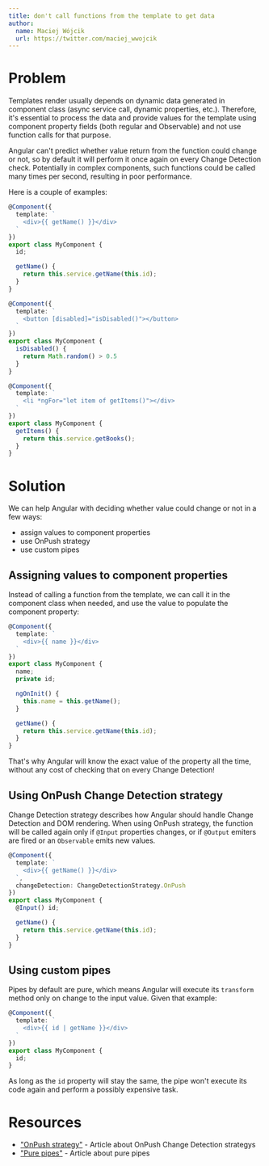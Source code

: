 ```yaml
---
title: don't call functions from the template to get data
author:
  name: Maciej Wójcik
  url: https://twitter.com/maciej_wwojcik
---
```


# Problem

Templates render usually depends on dynamic data generated in component class (async service call, dynamic properties, etc.). Therefore, it's essential to process the data and provide values for the template using component property fields (both regular and Observable) and not use function calls for that purpose. 

Angular can't predict whether value return from the function could change or not, so by default it will perform it once again on every Change Detection check. Potentially in complex components, such functions could be called many times per second, resulting in poor performance.

Here is a couple of examples:

```typescript
@Component({
  template: `
    <div>{{ getName() }}</div>
  `
})
export class MyComponent {
  id;

  getName() {
    return this.service.getName(this.id);
  }
}
```

```typescript
@Component({
  template: `
    <button [disabled]="isDisabled()"></button>
  `
})
export class MyComponent {
  isDisabled() {
    return Math.random() > 0.5
  }
}
```

```typescript
@Component({
  template: `
    <li *ngFor="let item of getItems()"></div>
  `
})
export class MyComponent {
  getItems() {
    return this.service.getBooks();
  }
}
```


# Solution

We can help Angular with deciding whether value could change or not in a few ways:

- assign values to component properties
- use OnPush strategy
- use custom pipes

## Assigning values to component properties
Instead of calling a function from the template, we can call it in the component class when needed, and use the value to populate the component property:

```typescript
@Component({
  template: `
    <div>{{ name }}</div>
  `
})
export class MyComponent {
  name;
  private id;

  ngOnInit() {
    this.name = this.getName();
  }

  getName() {
    return this.service.getName(this.id);
  }
}
```

That's why Angular will know the exact value of the property all the time, without any cost of checking that on every Change Detection!

## Using OnPush Change Detection strategy
Change Detection strategy describes how Angular should handle Change Detection and DOM rendering. When using OnPush strategy, the function will be called again only if `@Input` properties changes, or if `@Output` emiters are fired or an `Observable` emits new values.

```typescript
@Component({
  template: `
    <div>{{ getName() }}</div>
  `,
  changeDetection: ChangeDetectionStrategy.OnPush
})
export class MyComponent {
  @Input() id;

  getName() {
    return this.service.getName(this.id);
  }
}
```

## Using custom pipes
Pipes by default are pure, which means Angular will execute its `transform` method only on change to the input value.
Given that example:

```typescript
@Component({
  template: `
    <div>{{ id | getName }}</div>
  `
})
export class MyComponent {
  id;
}
```

As long as the `id` property will stay the same, the pipe won't execute its code again and perform a possibly expensive task.


# Resources

- ["OnPush strategy"](https://blog.angular-university.io/onpush-change-detection-how-it-works/) - Article about OnPush Change Detection strategys
- ["Pure pipes"](https://indepth.dev/posts/1061/the-essential-difference-between-pure-and-impure-pipes-in-angular-and-why-that-matters) - Article about pure pipes